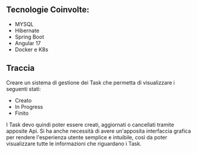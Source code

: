 ## Tecnologie Coinvolte:
- MYSQL
- Hibernate
- Spring Boot
- Angular 17
- Docker e K8s

## Traccia
Creare un sistema di gestione dei Task che permetta di visualizzare i seguenti stati:

- Creato 
- In Progress
- Finito

I Task devo quindi poter essere creati, aggiornati o cancellati tramite apposite Api.
Si ha anche necessità di avere un'apposita interfaccia grafica per rendere l'esperienza utente semplice e intuibile, così da poter visualizzare tutte le informazioni che riguardano i Task.

